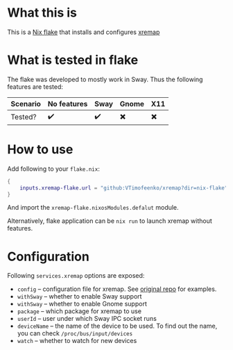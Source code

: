 # What this is

This is a [Nix flake](https://nixos.wiki/wiki/Flakes) that installs and configures [xremap](https://github.com/k0kubun/xremap)

# What is tested in flake

The flake was developed to mostly work in Sway. Thus the following features are tested:

| Scenario | No features | Sway | Gnome | X11 |
| - | - | - | - | - |
| Tested? | :heavy_check_mark: | :heavy_check_mark: | :heavy_multiplication_x: | :heavy_multiplication_x: |

# How to use

Add following to your `flake.nix`:

```nix
{
    inputs.xremap-flake.url = "github:VTimofeenko/xremap?dir=nix-flake";
}
```

And import the `xremap-flake.nixosModules.defalut` module.

Alternatively, flake application can be `nix run` to launch xremap without features.

# Configuration

Following `services.xremap` options are exposed:

* `config` – configuration file for xremap. See [original repo](https://github.com/k0kubun/xremap) for examples.
* `withSway` – whether to enable Sway support
* `withSway` – whether to enable Gnome support
* `package` – which package for xremap to use
* `userId` – user under which Sway IPC socket runs
* `deviceName` – the name of the device to be used. To find out the name, you can check `/proc/bus/input/devices`
* `watch` – whether to watch for new devices
